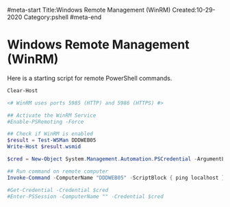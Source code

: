 #meta-start
Title:Windows Remote Management (WinRM)
Created:10-29-2020
Category:pshell
#meta-end
# Windows Remote Management (WinRM)
Here is a starting script for remote PowerShell commands.

```powershell
Clear-Host

<# WinRM uses ports 5985 (HTTP) and 5986 (HTTPS) #>

## Activate the WinRM Service
#Enable-PSRemoting -Force

## Check if WinRM is enabled
$result = Test-WSMan DDDWEB05
Write-Host $result.wsmid

$cred = New-Object System.Management.Automation.PSCredential -ArgumentList @(‘USERNAME’,(ConvertTo-SecureString -String ‘PASSWORD’ -AsPlainText -Force))

## Run command on remote computer
Invoke-Command -ComputerName "DDDWEB05" -ScriptBlock { ping localhost } -Credential $cred

#Get-Credential -Credential $cred
#Enter-PSSession -ComputerName "" -Credential $cred
```